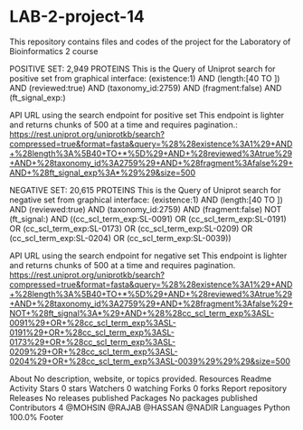 # LAB-2-project-14
This repository contains files and codes of the project for the Laboratory of Bioinformatics 2 course

POSITIVE SET: 2,949 PROTEINS This is the Query of Uniprot search for positive set from graphical interface: (existence:1) AND (length:[40 TO ]) AND (reviewed:true) AND (taxonomy_id:2759) AND (fragment:false) AND (ft_signal_exp:)

API URL using the search endpoint for positive set This endpoint is lighter and returns chunks of 500 at a time and requires pagination.: https://rest.uniprot.org/uniprotkb/search?compressed=true&format=fasta&query=%28%28existence%3A1%29+AND+%28length%3A%5B40+TO+*%5D%29+AND+%28reviewed%3Atrue%29+AND+%28taxonomy_id%3A2759%29+AND+%28fragment%3Afalse%29+AND+%28ft_signal_exp%3A*%29%29&size=500

NEGATIVE SET: 20,615 PROTEINS This is the Query of Uniprot search for negative set from graphical interface: (existence:1) AND (length:[40 TO ]) AND (reviewed:true) AND (taxonomy_id:2759) AND (fragment:false) NOT (ft_signal:) AND ((cc_scl_term_exp:SL-0091) OR (cc_scl_term_exp:SL-0191) OR (cc_scl_term_exp:SL-0173) OR (cc_scl_term_exp:SL-0209) OR (cc_scl_term_exp:SL-0204) OR (cc_scl_term_exp:SL-0039))

API URL using the search endpoint for negative set This endpoint is lighter and returns chunks of 500 at a time and requires pagination. https://rest.uniprot.org/uniprotkb/search?compressed=true&format=fasta&query=%28%28existence%3A1%29+AND+%28length%3A%5B40+TO+*%5D%29+AND+%28reviewed%3Atrue%29+AND+%28taxonomy_id%3A2759%29+AND+%28fragment%3Afalse%29+NOT+%28ft_signal%3A*%29+AND+%28%28cc_scl_term_exp%3ASL-0091%29+OR+%28cc_scl_term_exp%3ASL-0191%29+OR+%28cc_scl_term_exp%3ASL-0173%29+OR+%28cc_scl_term_exp%3ASL-0209%29+OR+%28cc_scl_term_exp%3ASL-0204%29+OR+%28cc_scl_term_exp%3ASL-0039%29%29%29&size=500

About
No description, website, or topics provided.
Resources
 Readme
 Activity
Stars
 0 stars
Watchers
 0 watching
Forks
 0 forks
Report repository
Releases
No releases published
Packages
No packages published
Contributors
4
@MOHSIN 
@RAJAB
@HASSAN
@NADIR
Languages
Python
100.0%
Footer
